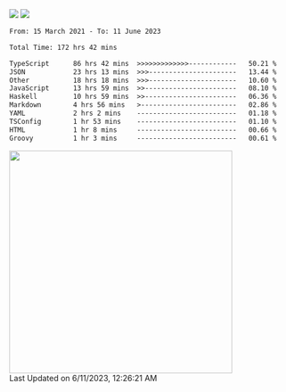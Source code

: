 <div>
  <img src="https://github-readme-stats.vercel.app/api?username=naporin0624&count_private=true&show_icons=true" />
  <img src="https://github-readme-stats.vercel.app/api/top-langs/?username=naporin0624&layout=compact&hide=css" />
  <!--START_SECTION:waka-->

```txt
From: 15 March 2021 - To: 11 June 2023

Total Time: 172 hrs 42 mins

TypeScript      86 hrs 42 mins  >>>>>>>>>>>>>------------   50.21 %
JSON            23 hrs 13 mins  >>>----------------------   13.44 %
Other           18 hrs 18 mins  >>>----------------------   10.60 %
JavaScript      13 hrs 59 mins  >>-----------------------   08.10 %
Haskell         10 hrs 59 mins  >>-----------------------   06.36 %
Markdown        4 hrs 56 mins   >------------------------   02.86 %
YAML            2 hrs 2 mins    -------------------------   01.18 %
TSConfig        1 hr 53 mins    -------------------------   01.10 %
HTML            1 hr 8 mins     -------------------------   00.66 %
Groovy          1 hr 3 mins     -------------------------   00.61 %
```

<!--END_SECTION:waka-->
  
  <!--START_SECTION:lapras-card-->
<a href="https://lapras.com/public/CDQE7TF" target="_blank" rel="noopener noreferrer"><img src="https://lapras-card-generator.vercel.app/api/svg?e=3.68&b=3.48&i=3.5&b1=%23232323&b2=%236d6d6d&i1=%23212121&i2=%23818181&l=ja" width="400" ></a>  
Last Updated on 6/11/2023, 12:26:21 AM
<!--END_SECTION:lapras-card-->
</div>
